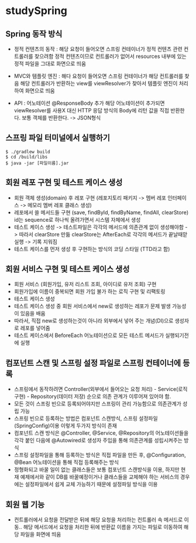 # studySpring

## Spring 동작 방식

* 정적 컨텐츠의 동작 : 해당 요청이 들어오면 스프링 컨테이너가 정적 컨텐츠 관련 컨트롤러를 찾으려함 정적 컨텐츠이므로 컨트롤러가 없어서 resources 내부에 있는 정적 파일을 그대로 화면으로 띄움

* MVC와 템플릿 엔진 : 해다 요청이 들어오면 스프링 컨테이너가 해당 컨트롤러를 찾음 해당 컨트롤러가 반환하는 view를 viewResolver가 찾아서 템플릿 엔진이 처리하여 화면으로 띄움

* API : 어노테이션 @ResponseBody 추가 해당 어노테이션이 추가되면 viewResolver를 사용X 대신 HTTP 응답 방식의 Body에 리턴 값을 직접 반환한다. 보통 객체를 반환한다. -> JSON형식

## 스프링 파일 터미널에서 실행하기

```
$ ./gradlew build 
$ cd /build/libs
$ java -jar [파일이름].jar
```



## 회원 레포 구현 및 테스트 케이스 생성

* 회원 객체 생성(domain) 후 레포 구현 (레포지토리 패키지 -> 멤버 레포 인터페이스 -> 메모리 멤버 레포 클래스 생성)
* 레포에서 쓸 메서드들 구현 (save, findById, findByName, findAll, clearStore) id는 sequence로 하나씩 올려가면서 시스템 자체에서 생성
* 테스트 케이스 생성 -> 테스트파일은 각각의 메서드에 의존관계 없이 생성해야함 -> 따라서 clearStore 만듦 clearStore는 AfterEach로 각각의 메서드가 끝날때맏 실행 -> 기록 지워짐
* 테스트 케이스를 먼저 생성 후 구현하는 방식의 코딩 스타일 (TTD라고 함)

## 회원 서비스 구현 및 테스트 케이스 생성

* 회원 서비스 (회원가입, 유저 리스트 조회, 아이디로 유저 조회) 구현
* 회원가입에 이름이 중복되면 회원 가입 불가 하는 로직 구현 및 리팩토링
* 테스트 케이스 생성
* 테스트 케이스 생성 중 회원 서비스에서 new로 생성하는 레포가 문제 발생 가능성이 있음을 배움
* 따라서, 직접 new로 생성하는것이 아니라 외부에서 넣어 주는 개념(DI)으로 생성자로 레포를 넣어줌
* 테스트 케이스에서 BeforeEach 어노테이션으로 모든 테스트 메서드가 실행되기전에 실행

## 컴포넌트 스캔 및 스프링 설정 파일로 스프링 컨테이너에 등록

* 스프링에서 동작하려면 Controller(외부에서 들어오는 요청 처리) - Service(로직 구현) - Repository(데이터 저장) 순으로 의존 관계가 이루어져 있어야 함.
* 모든 것이 스프링 빈으로 등록되어야지만 스프링이 관리 가능함으로 의존관계가 성립 가능
* 스프링 빈으로 등록하는 방법은 컴포넌트 스캔방식, 스프링 설정파일(SpringConfig)이용 이렇게 두가지 방식이 존재
* 컴포넌트 스캔 방식은 @Controller, @Service, @Repository의 어노테이션들을 각각 붙인 다음에 @Autowired로 생성자 주입을 통해 의존관계를 성립시켜주는 방식
* 스프링 설정파일을 통해 등록하는 방식은 직접 파일을 만든 후, @Configuration, @Bean 어노테이션을 통해 직접 등록해주는 방식
* 정형화되고 바꿀 일이 없는 클래스들은 보통 컴포넌트 스캔방식을 이용, 하지만 현재 예제에서와 같이 DB를 바꿀예정이거나 클래스들을 교체해야 하는 서비스의 경우에는 설정파일에서 쉽게 교체 가능하기 때문에 설정파일 방식을 이용

## 회원 웹 기능

* 컨트롤러에서 요청을 전달받은 뒤에 해당 요청을 처리하는 컨트롤러 속 메서드로 이동.. 해당 메서드에서 요청을 처리한 뒤에 반환값 이름을 가지는 파일로 이동하여 해당 파일을 화면에 띄움
